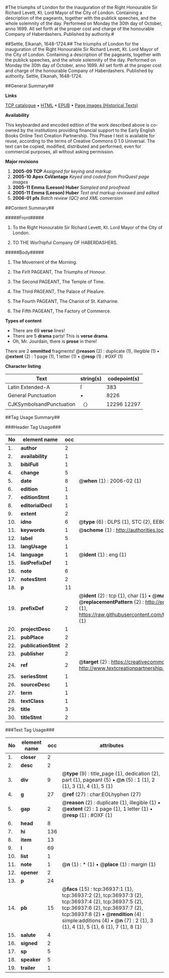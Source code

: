 #The triumphs of London for the inauguration of the Right Honourable Sir Richard Levett, Kt. Lord Mayor of the City of London. Containing a description of the pageants, together with the publick speeches, and the whole solemnity of the day. Performed on Monday the 30th day of October, anno 1699. All set forth at the proper cost and charge of the honourable Company of Haberdashers. Published by authority.#

##Settle, Elkanah, 1648-1724.##
The triumphs of London for the inauguration of the Right Honourable Sir Richard Levett, Kt. Lord Mayor of the City of London. Containing a description of the pageants, together with the publick speeches, and the whole solemnity of the day. Performed on Monday the 30th day of October, anno 1699. All set forth at the proper cost and charge of the honourable Company of Haberdashers. Published by authority.
Settle, Elkanah, 1648-1724.

##General Summary##

**Links**

[TCP catalogue](http://www.ota.ox.ac.uk/tcp/)  • 
[HTML](http://tei.it.ox.ac.uk/tcp/Texts-HTML/free/A59/A59350.html)  • 
[EPUB](http://tei.it.ox.ac.uk/tcp/Texts-EPUB/free/A59/A59350.epub) • 
[Page images (Historical Texts)](https://data.historicaltexts.jisc.ac.uk/view?pubId=eebo-99832464e&pageId=eebo-99832464e-36937-1)

**Availability**

This keyboarded and encoded edition of the
	       work described above is co-owned by the institutions
	       providing financial support to the Early English Books
	       Online Text Creation Partnership. This Phase I text is
	       available for reuse, according to the terms of Creative
	       Commons 0 1.0 Universal. The text can be copied,
	       modified, distributed and performed, even for
	       commercial purposes, all without asking permission.

**Major revisions**

1. __2005-09__ __TCP__ *Assigned for keying and markup*
1. __2005-10__ __Apex CoVantage__ *Keyed and coded from ProQuest page images*
1. __2005-11__ __Emma (Leeson) Huber__ *Sampled and proofread*
1. __2005-11__ __Emma (Leeson) Huber__ *Text and markup reviewed and edited*
1. __2006-01__ __pfs__ *Batch review (QC) and XML conversion*

##Content Summary##

#####Front#####

1. To the Right Honourable Sir Richard Levett, Kt. Lord Mayor of the City of London.

1. TO THE Worſhipful Company OF HABERDASHERS.

#####Body#####

1. The Movement of the Morning.

1. The Firſt PAGEANT, The Triumphs of Honour.

1. The Second PAGEANT, The Temple of Time.

1. The Third PAGEANT, The Palace of Pleaſure.

1. The Fourth PAGEANT, The Chariot of St. Katharine.

1. The Fifth PAGEANT, The Factory of Commerce.

**Types of content**

  * There are 69 **verse** lines!
  * There are 5 **drama** parts! This is **verse drama**.
  * Oh, Mr. Jourdain, there is **prose** in there!

There are 2 **ommitted** fragments! 
 @__reason__ (2) : duplicate (1), illegible (1)  •  @__extent__ (2) : 1 page (1), 1 letter (1)  •  @__resp__ (1) : #OXF (1)

**Character listing**


|Text|string(s)|codepoint(s)|
|---|---|---|
|Latin Extended-A|ſ|383|
|General Punctuation|•|8226|
|CJKSymbolsandPunctuation|〈〉|12296 12297|

##Tag Usage Summary##

###Header Tag Usage###

|No|element name|occ|attributes|
|---|---|---|---|
|1.|__author__|2||
|2.|__availability__|1||
|3.|__biblFull__|1||
|4.|__change__|5||
|5.|__date__|8| @__when__ (1) : 2006-02 (1)|
|6.|__edition__|1||
|7.|__editionStmt__|1||
|8.|__editorialDecl__|1||
|9.|__extent__|2||
|10.|__idno__|6| @__type__ (6) : DLPS (1), STC (2), EEBO-CITATION (1), PROQUEST (1), VID (1)|
|11.|__keywords__|1| @__scheme__ (1) : http://authorities.loc.gov/ (1)|
|12.|__label__|5||
|13.|__langUsage__|1||
|14.|__language__|1| @__ident__ (1) : eng (1)|
|15.|__listPrefixDef__|1||
|16.|__note__|6||
|17.|__notesStmt__|2||
|18.|__p__|11||
|19.|__prefixDef__|2| @__ident__ (2) : tcp (1), char (1)  •  @__matchPattern__ (2) : ([0-9\-]+):([0-9IVX]+) (1), (.+) (1)  •  @__replacementPattern__ (2) : http://eebo.chadwyck.com/downloadtiff?vid=$1&page=$2 (1), https://raw.githubusercontent.com/textcreationpartnership/Texts/master/tcpchars.xml#$1 (1)|
|20.|__projectDesc__|1||
|21.|__pubPlace__|2||
|22.|__publicationStmt__|2||
|23.|__publisher__|2||
|24.|__ref__|2| @__target__ (2) : https://creativecommons.org/publicdomain/zero/1.0/ (1), http://www.textcreationpartnership.org/docs/. (1)|
|25.|__seriesStmt__|1||
|26.|__sourceDesc__|1||
|27.|__term__|1||
|28.|__textClass__|1||
|29.|__title__|3||
|30.|__titleStmt__|2||


###Text Tag Usage###

|No|element name|occ|attributes|
|---|---|---|---|
|1.|__closer__|2||
|2.|__desc__|2||
|3.|__div__|9| @__type__ (9) : title_page (1), dedication (2), part (1), pageant (5)  •  @__n__ (5) : 1 (1), 2 (1), 3 (1), 4 (1), 5 (1)|
|4.|__g__|27| @__ref__ (27) : char:EOLhyphen (27)|
|5.|__gap__|2| @__reason__ (2) : duplicate (1), illegible (1)  •  @__extent__ (2) : 1 page (1), 1 letter (1)  •  @__resp__ (1) : #OXF (1)|
|6.|__head__|8||
|7.|__hi__|136||
|8.|__item__|13||
|9.|__l__|69||
|10.|__list__|1||
|11.|__note__|1| @__n__ (1) : * (1)  •  @__place__ (1) : margin (1)|
|12.|__opener__|2||
|13.|__p__|24||
|14.|__pb__|15| @__facs__ (15) : tcp:36937:1 (1), tcp:36937:2 (2), tcp:36937:3 (2), tcp:36937:4 (2), tcp:36937:5 (2), tcp:36937:6 (2), tcp:36937:7 (2), tcp:36937:8 (2)  •  @__rendition__ (4) : simple:additions (4)  •  @__n__ (7) : 2 (1), 3 (1), 4 (1), 5 (1), 6 (1), 7 (1), 8 (1)|
|15.|__salute__|4||
|16.|__signed__|2||
|17.|__sp__|5||
|18.|__speaker__|5||
|19.|__trailer__|1||
